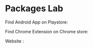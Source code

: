 # Packages Lab



Find Android App on Playstore:  

Find Chrome Extension on Chrome store: 

Website : 
